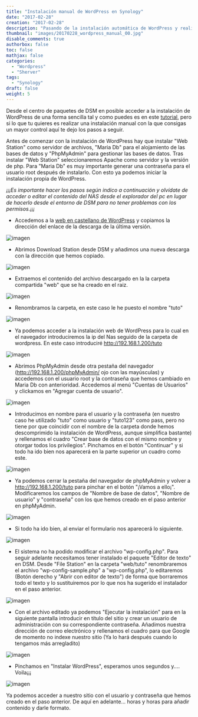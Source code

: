 ```yaml
---
title: "Instalación manual de WordPress en Synology"
date: "2017-02-28"
creation: "2017-02-28"
description: "Pasando de la instalación automática de WordPress y realizándola a mano en Synology"
thumbnail: "images/20170228_wordpress_manual_00.jpg"
disable_comments: true
authorbox: false
toc: false
mathjax: false
categories:
  - "Wordpress"
  - "Sherver"
tags:
  - "Synology"
draft: false
weight: 5
---
```

Desde el centro de paquetes de DSM en posible acceder a la instalación de WordPress de una forma sencilla tal y como puedes es en este [tutorial][13], pero si lo que tu quieres es realizar una instalación manual con la que consigas un mayor control aquí te dejo los pasos a seguir.

Antes de comenzar con la instalación de WordPress hay que instalar "Web Station" como servidor de archivos, "Maria Db" para el alojamiento de las bases de datos y "PhpMyAdmin" para gestionar las bases de datos. Tras instalar "Web Station" seleccionaremos Apache como servidor y la versión de php. Para "Maria Db" es muy importante generar una contraseña para el usuario root después de instalarlo. Con esto ya podemos iniciar la instalación propia de WordPress.

_¡¡¡Es importante hacer los pasos según indico a continuación y olvídate de acceder o editar el contenido del NAS desde el explorador del pc en lugar de hacerlo desde el entorno de DSM para no tener problemas con los permisos.¡¡¡_

  * Accedemos a la [web en castellano de WordPress][14] y copiamos la dirección del enlace de la descarga de la última versión.

![imagen][1]

  * Abrimos Download Station desde DSM y añadimos una nueva descarga con la dirección que hemos copiado.

![imagen][2]

  * Extraemos el contenido del archivo descargado en la la carpeta compartida "web" que se ha creado en el raiz.

![imagen][3]

  * Renombramos la carpeta, en este caso le he puesto el nombre "tuto"

![imagen][4]

  * Ya podemos acceder a la instalación web de WordPress para lo cual en el navegador introduciremos la ip del Nas seguido de la carpeta de wordpress. En este caso introduciré http://192.168.1.200/tuto

![imagen][5]

  * Abrimos PhpMyAdmin desde otra pestaña del navegador (http://192.168.1.200/phpMyAdmin/ ojo con las mayúsculas) y accedemos con el usuario root y la contraseña que hemos cambiado en Maria Db con anterioridad. Accedemos al menú "Cuentas de Usuarios" y clickamos en "Agregar cuenta de usuario".

![imagen][6]

  * Introducimos en nombre para el usuario y la contraseña (en nuestro caso he utilizado "tuto" como usuario y "tuto123" como pass, pero no tiene por que coincidir con el nombre de la carpeta donde hemos descomprimido la instalación de WordPress, aunque simplifica bastante) y rellenamos el cuadro "Crear base de datos con el mismo nombre y otorgar todos los privilegios". Pinchamos en el botón "Continuar" y si todo ha ido bien nos aparecerá en la parte superior un cuadro como este. 

![imagen][7]

  * Ya podemos cerrar la pestaña del navegador de phpMyAdmin y volver a http://192.168.1.200/tuto para pinchar en el botón "¡Vamos a ello¡". Modificaremos los campos de "Nombre de base de datos", "Nombre de usuario" y "contraseña" con los que hemos creado en el paso anterior en phpMyAdmin. 

![imagen][8]

  * Si todo ha ido bien, al enviar el formulario nos aparecerá lo siguiente.

![imagen][9]

  * El sistema no ha podido modificar el archivo "wp-config.php". Para seguir adelante necesitamos tener instalado el paquete "Editor de texto" en DSM. Desde "File Station" en la carpeta "web/tuto" renombraremos el archivo "wp-config-sample.php" a "wp-config.php", lo editaremos (Botón derecho y "Abrir con editor de texto") de forma que borraremos todo el texto y lo sustituiremos por lo que nos ha sugerido el instalador en el paso anterior.

![imagen][10]

  * Con el archivo editado ya podemos "Ejecutar la instalación" para en la siguiente pantalla introducir en título del sitio y crear un usuario de administración con su correspondiente contraseña. Añadimos nuestra dirección de correo electrónico y rellenamos el cuadro para que Google de momento no indexe nuestro sitio (Ya lo hará después cuando lo tengamos más arregladito)

![imagen][11]

  * Pinchamos en "Instalar WordPress", esperamos unos segundos y.... Voila¡¡¡

![imagen][12]

Ya podemos acceder a nuestro sitio con el usuario y contraseña que hemos creado en el paso anterior. De aquí en adelante... horas y horas para añadir contenido y darle formato.

[1]: /images/20170228_wordpress_manual_01.jpg
[2]: /images/20170228_wordpress_manual_02.jpg
[3]: /images/20170228_wordpress_manual_03.jpg
[4]: /images/20170228_wordpress_manual_04.jpg
[5]: /images/20170228_wordpress_manual_05.jpg
[6]: /images/20170228_wordpress_manual_06.jpg
[7]: /images/20170228_wordpress_manual_07.jpg
[8]: /images/20170228_wordpress_manual_08.jpg
[9]: /images/20170228_wordpress_manual_09.jpg
[10]: /images/20170228_wordpress_manual_10.jpg
[11]: /images/20170228_wordpress_manual_11.jpg
[12]: /images/20170228_wordpress_manual_12.jpg
[13]: https://www.jmramirez.pro/tutorial/web-en-un-synology-con-wordpress/
[14]: https://es.wordpress.org/
